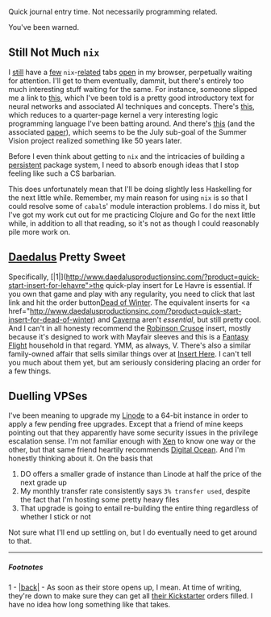 Quick journal entry time. Not necessarily programming related.

You've been warned.

## Still Not Much `nix`

I [still](https://nixos.org/wiki/Create_and_debug_nix_packages) have a [few](https://ocharles.org.uk/blog/posts/2014-02-04-how-i-develop-with-nixos.html) `nix`-[related](https://nixos.org/wiki/Develop_software_with_unique_profiles_using_Nix#Using_the_nix-shell_environment) tabs [open](fluffynukeit.com/setting-up-a-haskell-project-on-nixos/ ) in my browser, perpetually waiting for attention. I'll get to them eventually, dammit, but there's entirely too much interesting stuff waiting for the same. For instance, someone slipped me a link to [this](neuralnetworksanddeeplearning.com/chap1.html), which I've been told is a pretty good introductory text for neural networks and associated AI techniques and concepts. There's [this](http://webyrd.net/scheme-2013/papers/HemannMuKanren2013.pdf), which reduces to a quarter-page kernel a very interesting logic programming language I've been batting around. And there's [this](http://googleresearch.blogspot.ca/2014/09/building-deeper-understanding-of-images.html) (and the associated [paper](http://www.cs.toronto.edu/~fritz/absps/imagenet.pdf)), which seems to be the July sub-goal of the Summer Vision project realized something like 50 years later.

Before I even think about getting to `nix` and the intricacies of building a [persistent](https://en.wikipedia.org/wiki/Persistent_data_structure) package system, I need to absorb enough ideas that I stop feeling like such a CS barbarian.

This does unfortunately mean that I'll be doing slightly less Haskelling for the next little while. Remember, my main reason for using `nix` is so that I could resolve some of `cabal`s' module interaction problems. I do miss it, but I've got my work cut out for me practicing Clojure and Go for the next little while, in addition to all that reading, so it's not as though I could reasonably pile more work on.

## [Daedalus](http://www.daedalusproductionsinc.com/) Pretty Sweet

Specifically, <a name="note-Sun-Apr-12-224820EDT-2015"></a>[|1|](http://www.daedalusproductionsinc.com/?product=quick-start-insert-for-lehavre">the quick-play insert for Le Havre</a> is essential. If you own that game and play with any regularity, you need to click that last link and hit the order button[Dead of Winter](#foot-Sun-Apr-12-224820EDT-2015). The equivalent inserts for <a href="http://www.daedalusproductionsinc.com/?product=quick-start-insert-for-dead-of-winter) and [Caverna](http://www.daedalusproductionsinc.com/?product=quick-start-insert-for-caverna) aren't *essential*, but still pretty cool. And I can't in all honesty recommend the [Robinson Crusoe](http://www.daedalusproductionsinc.com/?product=quick-start-insert-for-robinson-crusoe) insert, mostly because it's designed to work with Mayfair sleeves and this is a [Fantasy Flight](https://www.fantasyflightgames.com/en/products/fantasy-flight-supply/) household in that regard. YMM, as always, V. There's also a similar family-owned affair that sells similar things over at [Insert Here](http://www.searing.me/robstore). I can't tell you much about them yet, but am seriously considering placing an order for a few things.

## Duelling VPSes

I've been meaning to upgrade my [Linode](https://www.linode.com/) to a 64-bit instance in order to apply a few pending free upgrades. Except that a friend of mine keeps pointing out that they apparently have some security issues in the privilege escalation sense. I'm not familiar enough with [Xen](http://www.xenproject.org/) to know one way or the other, but that same friend heartily recommends [Digital Ocean](https://www.digitalocean.com/). And I'm honestly thinking about it. On the basis that


1.   DO offers a smaller grade of instance than Linode at half the price of the next grade up
1.   My monthly transfer rate consistently says `3% transfer used`, despite the fact that I'm hosting some pretty heavy files
1.   That upgrade is going to entail re-building the entire thing regardless of whether I stick or not


Not sure what I'll end up settling on, but I do eventually need to get around to that.


* * *
##### Footnotes
1 - <a name="foot-Sun-Apr-12-224820EDT-2015"></a>[|back|](#note-Sun-Apr-12-224820EDT-2015) - As soon as their store opens up, I mean. At time of writing, they're down to make sure they can get all [their Kickstarter](https://www.kickstarter.com/projects/1423026450/daedalus-quick-setup-game-inserts-cases-and-access) orders filled. I have no idea how long something like that takes.
